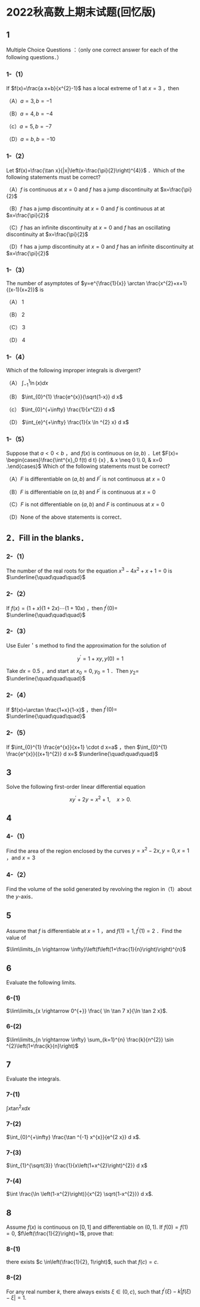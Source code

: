 # 2022秋高数上期末试题(回忆版)

## 1

Multiple Choice Questions ：（only one correct answer for each of the following questions．）

### 1-（1）

If $f(x)=\frac{a x+b}{x^{2}-1}$ has a local extreme of 1 at $x=3$ ，then

（A）$a=3, b=-1$

（B）$a=4, b=-4$

（c）$a=5, b=-7$

（D）$a=b, b=-10$

### 1-（2）

Let $f(x)=\frac{\tan x}{|x|\left(x-\frac{\pi}{2}\right)^{4}}$ ．Which of the following statements must be correct?

（A）$f$ is continuous at $x=0$ and $f$ has a jump discontinuity at $x=\frac{\pi}{2}$

（B）$f$ has a jump discontinuity at $x=0$ and $f$ is continuous at at $x=\frac{\pi}{2}$

（C）$f$ has an infinite discontinuity at $x=0$ and $f$ has an oscillating discontinuity at $x=\frac{\pi}{2}$

（D）f has a jump discontinuity at $x=0$ and $f$ has an infinite discontinuity at $x=\frac{\pi}{2}$

### 1-（3）

The number of asymptotes of $y=e^{\frac{1}{x}} \arctan \frac{x^{2}+x+1}{(x-1)(x+2)}$ is

（A） 1

（B） 2

（C） 3

（D） 4

### 1-（4）

Which of the following improper integrals is divergent?

（A） $\int_{-1}^{1} \ln (x) d x$

（B） $\int_{0}^{1} \frac{e^{x}}{\sqrt{1-x}} d x$

（c） $\int_{0}^{+\infty} \frac{1}{x^{2}} d x$

（D） $\int_{e}^{+\infty} \frac{1}{x \ln ^{2} x} d x$

### 1-（5）

Suppose that $a<0<b$ ，and $f(x)$ is continuous on $(a, b)$ ．Let $F(x)= \begin{cases}\frac{\int^{x}_0 f(t) d t} {x} , & x \neq 0 \\ 0, & x=0 .\end{cases}$ Which of the following statements must be correct?

（A）$F$ is differentiable on $(a, b)$ and $F^{\prime}$ is not continuous at $x=0$

（B）$F$ is differentiable on $(a, b)$ and $F^{\prime}$ is continuous at $x=0$

（C）$F$ is not differentiable on $(a, b)$ and $F$ is continuous at $x=0$

（D）None of the above statements is correct．

## 2．Fill in the blanks．

### 2-（1）

The number of the real roots for the equation $x^{3}-4 x^{2}+x+1=0$ is $\underline{\quad\quad\quad}$

### 2-（2）

If $f(x)=(1+x)(1+2 x) \cdots(1+10 x)$ ，then $f^{\prime}(0)=$ $\underline{\quad\quad\quad}$

### 2-（3）

Use Euler＇s method to find the approximation for the solution of

$$
y^{\prime}=1+x y, y(0)=1
$$

Take $d x=0.5$ ，and start at $x_{0}=0, y_{0}=1$ ．Then $y_{2}=$ $\underline{\quad\quad\quad}$

### 2-（4）

If $f(x)=\arctan \frac{1+x}{1-x}$ ，then $f^{\prime}(0)=$ $\underline{\quad\quad\quad}$

### 2-（5）

If $\int_{0}^{1} \frac{e^{x}}{x+1} \cdot d x=a$ ，then $\int_{0}^{1} \frac{e^{x}}{(x+1)^{2}} d x=$ $\underline{\quad\quad\quad}$

## 3

Solve the following first-order linear differential equation

$$
x y^{\prime}+2 y=x^{2}+1, \quad x>0 .
$$

## 4

### 4-（1）

Find the area of the region enclosed by the curves $y=x^{2}-2 x, y=0, x=1$ ，and $x=3$

### 4-（2）

Find the volume of the solid generated by revolving the region in（1）about the $y$-axis．

## 5

Assume that $f$ is differentiable at $x=1$ ，and $f(1)=1, f^{\prime}(1)=2$ ．Find the value of

$\lim\limits_{n \rightarrow \infty}\left(f\left(1+\frac{1}{n}\right)\right)^{n}$

## 6

Evaluate the following limits.

### 6-(1)

$\lim\limits_{x \rightarrow 0^{+}} \frac{ \ln \tan 7 x}{\ln \tan 2 x}$.

### 6-(2)

$\lim\limits_{n \rightarrow \infty} \sum_{k=1}^{n} \frac{k}{n^{2}} \sin ^{2}\left(1+\frac{k}{n}\right)$

## 7

Evaluate the integrals.

### 7-(1)

$\int x \tan ^{2} x d x$

### 7-(2)

$\int_{0}^{+\infty} \frac{\tan ^{-1} x^{x}}{e^{2 x}} d x$.

### 7-(3)

$\int_{1}^{\sqrt{3}} \frac{1}{x\left(1+x^{2}\right)^{2}} d x$

### 7-(4)

$\int \frac{\ln \left(1-x^{2}\right)}{x^{2} \sqrt{1-x^{2}}} d x$.

## 8

Assume $f(x)$ is continuous on $[0,1]$ and differentiable on $(0,1)$. If $f(0)=f(1)=0$, $f\left(\frac{1}{2}\right)=1$, prove that:

### 8-(1)

there exists $c \in\left(\frac{1}{2}, 1\right)$, such that $f(c)=c$.

### 8-(2)

For any real number $k$, there always exists $\xi \in(0, c)$, such that $f^{\prime}(\xi)-k|f(\xi)-\xi|=1$.
